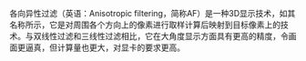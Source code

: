 各向异性过滤（英语：Anisotropic filtering，简称AF）是一种3D显示技术，如其名称所示，它是对周围各个方向上的像素进行取样计算后映射到目标像素上的技术。与双线性过滤和三线性过滤相比，它在大角度显示方面具有更高的精度，令画面更逼真，但计算量也更大，对显卡的要求更高。